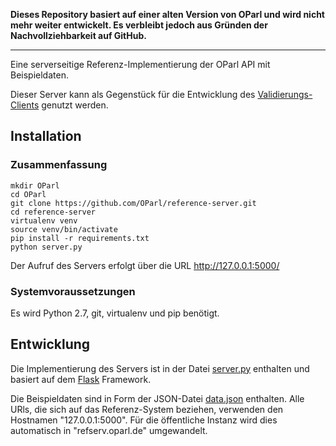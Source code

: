 **Dieses Repository basiert auf einer alten Version von OParl und
wird nicht mehr weiter entwickelt. Es verbleibt jedoch aus Gründen
der Nachvollziehbarkeit auf GitHub.**

----

Eine serverseitige Referenz-Implementierung der OParl API mit Beispieldaten.

Dieser Server kann als Gegenstück für die Entwicklung des [Validierungs-Clients](https://github.com/OParl/validator) genutzt werden.

## Installation

### Zusammenfassung

	mkdir OParl
	cd OParl
    git clone https://github.com/OParl/reference-server.git
    cd reference-server
    virtualenv venv
    source venv/bin/activate
    pip install -r requirements.txt
    python server.py

Der Aufruf des Servers erfolgt über die URL http://127.0.0.1:5000/

### Systemvoraussetzungen

Es wird Python 2.7, git, virtualenv und pip benötigt.

## Entwicklung

Die Implementierung des Servers ist in der Datei [server.py](https://github.com/OParl/reference-server/blob/master/server.py) enthalten und basiert auf dem [Flask](http://flask.pocoo.org/) Framework.

Die Beispieldaten sind in Form der JSON-Datei [data.json](https://github.com/OParl/reference-server/blob/master/data.json) enthalten. Alle URls, die sich auf das Referenz-System beziehen, verwenden den Hostnamen "127.0.0.1:5000". Für die öffentliche Instanz wird dies automatisch in "refserv.oparl.de" umgewandelt.
